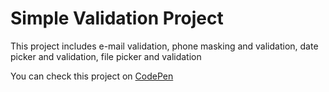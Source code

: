 # Simple Validation Project

This project includes e-mail validation, phone masking and validation, date picker and validation, file picker and validation

You can check this project on [CodePen](https://codepen.io/neslihanorhan/full/mdOroPq)